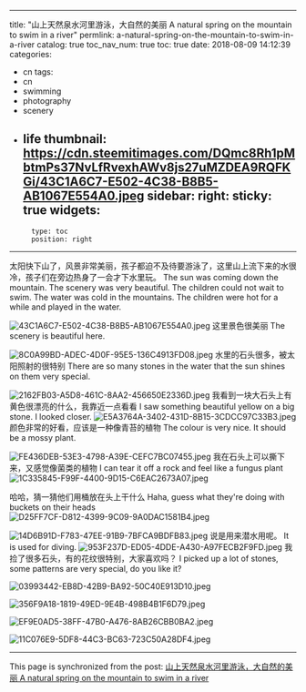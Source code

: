 
---
title: "山上天然泉水河里游泳，大自然的美丽  A natural spring on the mountain to swim in a river"
permlink: a-natural-spring-on-the-mountain-to-swim-in-a-river
catalog: true
toc_nav_num: true
toc: true
date: 2018-08-09 14:12:39
categories:
- cn
tags:
- cn
- swimming
- photography
- scenery
- life
thumbnail: https://cdn.steemitimages.com/DQmc8Rh1pMbtmPs37NvLfRvexhAWv8js27uMZDEA9RQFKGi/43C1A6C7-E502-4C38-B8B5-AB1067E554A0.jpeg
sidebar:
    right:
        sticky: true
widgets:
    -
        type: toc
        position: right
---


太阳快下山了，风景非常美丽，孩子都迫不及待要游泳了，这里山上流下来的水很冷，孩子们在旁边热身了一会才下水里玩。
The sun was coming down the mountain. The scenery was very beautiful. The children could not wait to swim. The water was cold in the mountains. The children were hot for a while and played in the water.

![43C1A6C7-E502-4C38-B8B5-AB1067E554A0.jpeg](https://cdn.steemitimages.com/DQmc8Rh1pMbtmPs37NvLfRvexhAWv8js27uMZDEA9RQFKGi/43C1A6C7-E502-4C38-B8B5-AB1067E554A0.jpeg)
这里景色很美丽
The scenery is beautiful here.

![8C0A99BD-ADEC-4D0F-95E5-136C4913FD08.jpeg](https://cdn.steemitimages.com/DQmPCGYNktqYKQg41UpC6GkWJzAtRSPL8CttVukpTCTWdav/8C0A99BD-ADEC-4D0F-95E5-136C4913FD08.jpeg)
水里的石头很多，被太阳照射的很特别
There are so many stones in the water that the sun shines on them very special.

![2162FB03-A5D8-461C-8AA2-456650E2336D.jpeg](https://cdn.steemitimages.com/DQmZZsb9q8uppW58cuZpaXYiPeWgic9GSuNgAaUJZAnamrZ/2162FB03-A5D8-461C-8AA2-456650E2336D.jpeg)
我看到一块大石头上有黄色很漂亮的什么，我靠近一点看看
I saw something beautiful yellow on a big stone. I looked closer.
![E5A3764A-3402-431D-8B15-3CDCC97C33B3.jpeg](https://cdn.steemitimages.com/DQmQRAeWiGtrHsuvtGBjXXriUnGdhMbjT46H3AsudJV1Ldd/E5A3764A-3402-431D-8B15-3CDCC97C33B3.jpeg)
颜色非常的好看，应该是一种像青苔的植物
The colour is very nice. It should be a mossy plant.

![FE436DEB-53E3-4798-A39E-CEFC7BC07455.jpeg](https://cdn.steemitimages.com/DQmZ1kEibv9Ef3QXxuwqEtxRHQfgrmEU9Ga3zzMFGLPyYqF/FE436DEB-53E3-4798-A39E-CEFC7BC07455.jpeg)
我在石头上可以撕下来，又感觉像菌类的植物
I can tear it off a rock and feel like a fungus plant
![1C335845-F99F-4400-9D15-C6EAC2673A07.jpeg](https://cdn.steemitimages.com/DQmZUSquQX5PGbN3VAg8XFqQcBKccjNWWLeYCGbYNcnSEv2/1C335845-F99F-4400-9D15-C6EAC2673A07.jpeg)

哈哈，猜一猜他们用桶放在头上干什么
Haha, guess what they're doing with buckets on their heads
![D25FF7CF-D812-4399-9C09-9A0DAC1581B4.jpeg](https://cdn.steemitimages.com/DQmULkrNxke7t33fHJhQLoS5D3ypwXr3VVDuNMLS43KzudA/D25FF7CF-D812-4399-9C09-9A0DAC1581B4.jpeg)

![14D6B91D-F783-47EE-91B9-7BFCA9BDFB83.jpeg](https://cdn.steemitimages.com/DQmdz1P5G56bPtNgu6gNjzhcQpFtsb9YvctGhTjSihZHFQa/14D6B91D-F783-47EE-91B9-7BFCA9BDFB83.jpeg)
说是用来潜水用呢。
It is used for diving.
![953F237D-ED05-4DDE-A430-A97FECB2F9FD.jpeg](https://cdn.steemitimages.com/DQmNu2wDswsTLGf9YbXWS5URk8WDMGzWpq5tEcLQQxPuUwb/953F237D-ED05-4DDE-A430-A97FECB2F9FD.jpeg)
我捡了很多石头，有的花纹很特别，大家喜欢吗？
I picked up a lot of stones, some patterns are very special, do you like it?

![03993442-EB8D-42B9-BA92-50C40E913D10.jpeg](https://cdn.steemitimages.com/DQmRbiyNzFavYYXifr2QSoUnje1HZ3VSJT8FuyBBA6DjpJ9/03993442-EB8D-42B9-BA92-50C40E913D10.jpeg)

![356F9A18-1819-49ED-9E4B-498B4B1F6D79.jpeg](https://cdn.steemitimages.com/DQmUcUnFboq9tyjNgPZWT7ZxTJEAELpNMxFUg7dCHikeDoe/356F9A18-1819-49ED-9E4B-498B4B1F6D79.jpeg)

![EF9E0AD5-38FF-47B0-A476-8AB26CBB0BA2.jpeg](https://cdn.steemitimages.com/DQmPpjAC2aXZ4zvgMqy1ADygTaC3HdXmhVMU2ckrKarcPGQ/EF9E0AD5-38FF-47B0-A476-8AB26CBB0BA2.jpeg)

![11C076E9-5DF8-44C3-BC63-723C50A28DF4.jpeg](https://cdn.steemitimages.com/DQmNbfUfzCrRcBaxiocNRgrtnANHV34QYDKrFcqpRWiMnUK/11C076E9-5DF8-44C3-BC63-723C50A28DF4.jpeg)

- - -

This page is synchronized from the post: [山上天然泉水河里游泳，大自然的美丽  A natural spring on the mountain to swim in a river](https://steemit.com/@cherryzz/a-natural-spring-on-the-mountain-to-swim-in-a-river)

